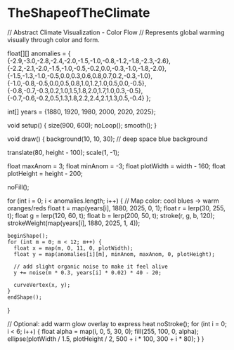 # TheShapeofTheClimate
// Abstract Climate Visualization - Color Flow
// Represents global warming visually through color and form.

float[][] anomalies = {
  {-2.9,-3.0,-2.8,-2.4,-2.0,-1.5,-1.0,-0.8,-1.2,-1.8,-2.3,-2.6},
  {-2.2,-2.1,-2.0,-1.5,-1.0,-0.5,-0.2,0.0,-0.3,-1.0,-1.8,-2.0},
  {-1.5,-1.3,-1.0,-0.5,0.0,0.3,0.6,0.8,0.7,0.2,-0.3,-1.0},
  {-1.0,-0.8,-0.5,0.0,0.5,0.8,1.0,1.2,1.0,0.5,0.0,-0.5},
  {-0.8,-0.7,-0.3,0.2,1.0,1.5,1.8,2.0,1.7,1.0,0.3,-0.5},
  {-0.7,-0.6,-0.2,0.5,1.3,1.8,2.2,2.4,2.1,1.3,0.5,-0.4}
};

int[] years = {1880, 1920, 1980, 2000, 2020, 2025};

void setup() {
  size(900, 600);
  noLoop();
  smooth();
}

void draw() {
  background(10, 10, 30); // deep space blue background

  translate(80, height - 100);
  scale(1, -1);

  float maxAnom = 3;
  float minAnom = -3;
  float plotWidth = width - 160;
  float plotHeight = height - 200;

  noFill();

  for (int i = 0; i < anomalies.length; i++) {
    // Map color: cool blues → warm oranges/reds
    float t = map(years[i], 1880, 2025, 0, 1);
    float r = lerp(30, 255, t);
    float g = lerp(120, 60, t);
    float b = lerp(200, 50, t);
    stroke(r, g, b, 120);
    strokeWeight(map(years[i], 1880, 2025, 1, 4));

    beginShape();
    for (int m = 0; m < 12; m++) {
      float x = map(m, 0, 11, 0, plotWidth);
      float y = map(anomalies[i][m], minAnom, maxAnom, 0, plotHeight);

      // add slight organic noise to make it feel alive
      y += noise(m * 0.3, years[i] * 0.02) * 40 - 20;

      curveVertex(x, y);
    }
    endShape();
  }

  // Optional: add warm glow overlay to express heat
  noStroke();
  for (int i = 0; i < 6; i++) {
    float alpha = map(i, 0, 5, 30, 0);
    fill(255, 100, 0, alpha);
    ellipse(plotWidth / 1.5, plotHeight / 2, 500 + i * 100, 300 + i * 80);
  }
}
